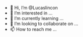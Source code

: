 - 👋 Hi, I’m @Lucaslincon
- 👀 I’m interested in ...
- 🌱 I’m currently learning ...
- 💞️ I’m looking to collaborate on ...
- 📫 How to reach me ...

<!---
Lucaslincon/Lucaslincon is a ✨ special ✨ repository because its `README.md` (this file) appears on your GitHub profile.
You can click the Preview link to take a look at your changes.
--->
